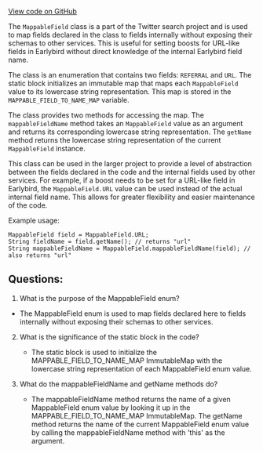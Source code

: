 [View code on GitHub](https://github.com/misbahsy/the-algorithm/src/java/com/twitter/search/common/query/MappableField.java)

The `MappableField` class is a part of the Twitter search project and is used to map fields declared in the class to fields internally without exposing their schemas to other services. This is useful for setting boosts for URL-like fields in Earlybird without direct knowledge of the internal Earlybird field name. 

The class is an enumeration that contains two fields: `REFERRAL` and `URL`. The static block initializes an immutable map that maps each `MappableField` value to its lowercase string representation. This map is stored in the `MAPPABLE_FIELD_TO_NAME_MAP` variable. 

The class provides two methods for accessing the map. The `mappableFieldName` method takes an `MappableField` value as an argument and returns its corresponding lowercase string representation. The `getName` method returns the lowercase string representation of the current `MappableField` instance. 

This class can be used in the larger project to provide a level of abstraction between the fields declared in the code and the internal fields used by other services. For example, if a boost needs to be set for a URL-like field in Earlybird, the `MappableField.URL` value can be used instead of the actual internal field name. This allows for greater flexibility and easier maintenance of the code. 

Example usage:

```
MappableField field = MappableField.URL;
String fieldName = field.getName(); // returns "url"
String mappableFieldName = MappableField.mappableFieldName(field); // also returns "url"
```
## Questions: 
 1. What is the purpose of the MappableField enum?
   - The MappableField enum is used to map fields declared here to fields internally without exposing their schemas to other services.
   
2. What is the significance of the static block in the code?
   - The static block is used to initialize the MAPPABLE_FIELD_TO_NAME_MAP ImmutableMap with the lowercase string representation of each MappableField enum value.
   
3. What do the mappableFieldName and getName methods do?
   - The mappableFieldName method returns the name of a given MappableField enum value by looking it up in the MAPPABLE_FIELD_TO_NAME_MAP ImmutableMap. The getName method returns the name of the current MappableField enum value by calling the mappableFieldName method with 'this' as the argument.